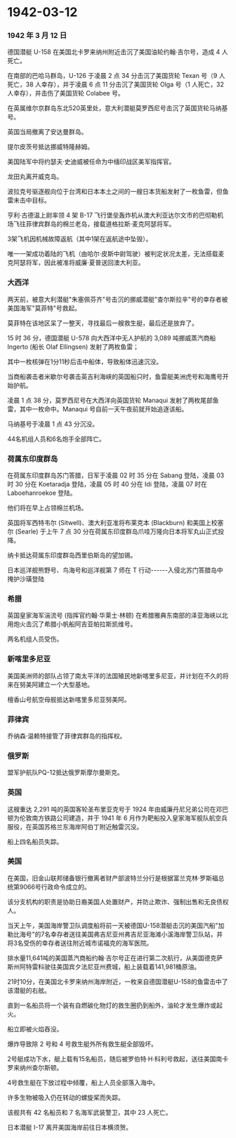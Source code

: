 # 1942-03-12

### 1942 年 3 月 12 日

德国潜艇 U-158 在美国北卡罗来纳州附近击沉了美国油轮约翰·吉尔号，造成 4
人死亡。

在南部的巴哈马群岛，U-126 于凌晨 2 点 34 分击沉了美国货轮 Texan 号（9
人死亡，38 人幸存），并于凌晨 6 点 11 分击沉了美国货轮 Olga 号（1
人死亡，32 人幸存），并击伤了美国货轮 Colabee 号。

在英属维尔京群岛东北520英里处，意大利潜艇莫罗西尼号击沉了英国货轮马纳基号。

英国当局撤离了安达曼群岛。

提尔皮茨号抵达挪威特隆赫姆。

美国陆军中将约瑟夫·史迪威被任命为中缅印战区美军指挥官。

龙田丸离开威克岛。

波拉克号驱逐舰向位于台湾和日本本土之间的一艘日本货船发射了一枚鱼雷，但鱼雷未击中目标。

亨利·古德温上尉率领 4 架 B-17
飞行堡垒轰炸机从澳大利亚达尔文市的巴彻勒机场飞往菲律宾群岛的棉兰老岛，接载道格拉斯·麦克阿瑟将军。

3架飞机因机械故障返航（其中1架在返航途中坠毁）。

唯一一架成功着陆的飞机（由哈尔·皮斯中尉驾驶）被判定状况太差，无法搭载麦克阿瑟将军，因此被准将威廉·夏普送回澳大利亚。

### 大西洋

两天前，被意大利潜艇"朱塞佩芬齐"号击沉的挪威潜艇"查尔斯拉辛"号的幸存者被美国海军"莫菲特"号救起。

莫菲特在该地区呆了一整天，寻找最后一艘救生艇，最后还是放弃了。

15 时 36 分，德国潜艇 U-578 向大西洋中无人护航的 3,089 吨挪威蒸汽商船
Ingerto (船长 Olaf Ellingsen) 发射了两枚鱼雷；

其中一枚核弹在1分11秒后击中船体，导致船体迅速沉没。

当商船袭击者米歇尔号袭击英吉利海峡的英国船只时，鱼雷艇美洲虎号和海鹰号开始护航。

凌晨 1 点 38 分，莫罗西尼号在大西洋向英国货轮 Manaqui
发射了两枚尾部鱼雷，其中一枚命中。Manaqui
号自前一天午夜前就开始追逐该船。

马纳基号于凌晨 1 点 43 分沉没。

44名机组人员和6名炮手全部阵亡。

### 荷属东印度群岛

在荷属东印度群岛苏门答腊，日军于凌晨 02 时 35 分在 Sabang 登陆，凌晨 03
时 30 分在 Koetaradja 登陆，凌晨 05 时 40 分在 Idi 登陆，凌晨 07 时在
Laboehanroekoe 登陆。

他们将在早上占领棉兰机场。

英国将军西特韦尔 (Sitwell)、澳大利亚准将布莱克本 (Blackburn)
和美国上校塞尔 (Searle) 于上午 7 点 30
分在荷属东印度群岛爪哇万隆向日本将军丸山正式投降。

纳卡抵达荷属东印度群岛西里伯斯岛的望加锡。

日本巡洋舰熊野号、鸟海号和巡洋舰第 7 师在 T
行动------入侵北苏门答腊岛中掩护沙璜登陆

### 希腊

英国皇家海军湍流号 (指挥官约翰·华莱士·林顿)
在希腊雅典东南部的泽亚海峡以北用炮火击沉了希腊小帆船阿吉亚帕拉斯凯维号。

两名机组人员受伤。

### 新喀里多尼亚

美国美洲师的部队占领了南太平洋的法国殖民地新喀里多尼亚，并计划在不久的将来在努美阿建立一个大型基地。

檀香山号航空母舰抵达新喀里多尼亚努美阿。

### 菲律宾

乔纳森·温赖特接管了菲律宾群岛的指挥权。

### 俄罗斯

盟军护航队PQ-12抵达俄罗斯摩尔曼斯克。

### 英国

这艘重达 2,291 吨的英国客轮圣布里亚克号于 1924
年由威廉丹尼兄弟公司在邓巴顿为伦敦南方铁路公司建造，并于 1941 年 6
月作为靶船投入皇家海军舰队航空兵服役，在英国苏格兰东海岸阿伯丁附近触雷沉没。

船上四名船员失踪。

### 美国

在美国，旧金山联邦储备银行撤离者财产部波特兰分行是根据富兰克林·罗斯福总统第9066号行政命令成立的。

该分支机构的职责是协助日裔美国人处置财产，并防止欺诈、强制出售和无良债权人。

当天上午，美国海岸警卫队调度船将前一天被德国U-158潜艇击沉的美国汽船"加勒比海号"的7名幸存者送往美国弗吉尼亚州弗吉尼亚海滩小溪海岸警卫队站，并将3名受伤的幸存者送往附近城市诺福克的海军医院。

排水量11,641吨的美国蒸汽商船约翰·吉尔号正在进行第二次航行，从美国德克萨斯州阿特雷科驶往美国宾夕法尼亚州费城，船上装载着141,981桶原油。

21时10分，在美国北卡罗来纳州海岸附近，一枚来自德国潜艇U-158的鱼雷击中了该潜艇的右舷。

直到一名船员将一个装有自燃碳化物灯的救生圈扔到船外，油轮才发生爆炸或起火。

船立即被火焰吞没。

爆炸导致除 2 号和 4 号救生艇外所有救生艇全部毁坏。

2号艇成功下水，艇上载有15名船员，随后被罗伯特·H·科利号救起，送往美国南卡罗来纳州查尔斯顿。

4号救生艇在下放过程中倾覆，船上人员全部落入海中。

许多生物被吸入仍在转动的螺旋桨而失踪。

该舰共有 42 名船员和 7 名海军武装警卫，其中 23 人死亡。

日本潜艇 I-17 离开美国海岸前往日本横须贺。